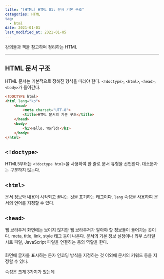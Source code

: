 ```yaml
---  
title: "[HTML] HTML 01: 문서 기본 구조"  
categories: HTML  
tag:
  - html
date: 2021-01-01
last_modified_at: 2021-01-05
--- 
```


강의들과 책을 참고하며 정리하는 HTML

---

## HTML 문서 구조

HTML 문서는 기본적으로 정해진 형식을 따라야 한다. `<!doctype>`, `<html>`, `<head>`, `<body>`가 들어간다. 

```html
<!DOCTYPE html>
<html lang="ko">
    <head>
        <meta charset="UTF-8">
        <title>HTML 문서의 기본 구조</title>
    </head>
    <body>
        <h1>Hello, World!</h1>
    </body>
</html>
```

## `<!doctype>`

HTML5부터는 `<!doctype html>`을 사용하여 한 줄로 문서 유형을 선언한다. 대소문자는 구분하지 않는다. 

## `<html>`

문서 정보와 내용이 시작되고 끝나는 것을 표기하는 태그이다.
`lang` 속성을 사용하여 문서의 언어를 지정할 수 있다. 

## `<head>`

웹 브라우저 화면에는 보이지 않지만 웹 브라우저가 알아야 할 정보들이 들어가는 곳이다. meta, title, link, style 태그 등이 나온다. 문서의 기본 정보 설정이나 외부 스타일 시트 파일, JavaScript 파일을 연결하는 등의 역할을 한다.

### <meta>

화면에 글자를 표시하는 문자 인코딩 방식을 지정하는 것 이외에 문서의 키워드 등을 지정할 수 있다.

속성은 크게 3가지가 있는데

### <title>

문서의 제목을 표기한다. 실제 브라우저 화면에 tab 바에 나타나는 내용이며 접근성, 검색엔진, 최적화 측면에서 많은 도움을 준다.

## `<body>`

실제 브라우저 화면에 나타나는 내용들이 들어간다. 대부분의 태그들이 해당이 된다.



charset 속성 문자의 인코딩 방식을 결정 주로 UTF-8을 씀. 서버와 관련이 있음
title 태그 문서의 제목 실제 브라우저 화면에 tab 바에 나타나는 내용 접근성, 검색엔진, 최적화 측면에서 많은 도움->적절한제목
body 태그 실제 브라우저 화면에 나타남. 
